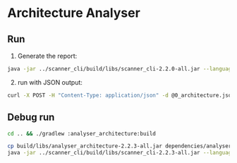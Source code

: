 # Architecture Analyser

## Run

1. Generate the report:

```bash
java -jar ../scanner_cli/build/libs/scanner_cli-2.2.0-all.jar --language=go --type=architecture --output=http --server-url=http://localhost:3000 --path=. 
```

2. run with JSON output:

```bash
curl -X POST -H "Content-Type: application/json" -d @0_architecture.json http://localhost:3000/api/scanner/1/reporting
```

## Debug run

```bash
cd .. && ./gradlew :analyser_architecture:build
```


```bash
cp build/libs/analyser_architecture-2.2.3-all.jar dependencies/analysers
java -jar ../scanner_cli/build/libs/scanner_cli-2.2.3-all.jar --language=kotlin --type=architecture --output=json --path=/Users/phodal/test/Bilibili-Go-Backup/app 
```

